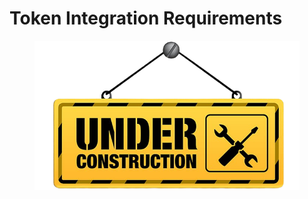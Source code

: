 # Token Integration Requirements

<figure><img src="../../.gitbook/assets/architectural-engineering-home-construction-new-york-city-artframe-royalty-free-under-construction-removebg-preview (4).png" alt=""><figcaption></figcaption></figure>
